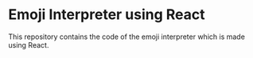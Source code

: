 # Emoji Interpreter using React
This repository contains the code of the emoji interpreter which is made using React.
